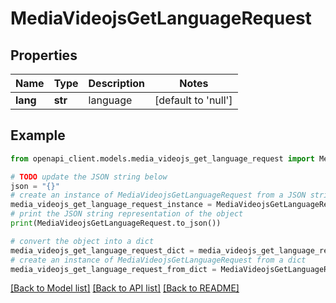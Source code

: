# MediaVideojsGetLanguageRequest


## Properties

Name | Type | Description | Notes
------------ | ------------- | ------------- | -------------
**lang** | **str** | language | [default to 'null']

## Example

```python
from openapi_client.models.media_videojs_get_language_request import MediaVideojsGetLanguageRequest

# TODO update the JSON string below
json = "{}"
# create an instance of MediaVideojsGetLanguageRequest from a JSON string
media_videojs_get_language_request_instance = MediaVideojsGetLanguageRequest.from_json(json)
# print the JSON string representation of the object
print(MediaVideojsGetLanguageRequest.to_json())

# convert the object into a dict
media_videojs_get_language_request_dict = media_videojs_get_language_request_instance.to_dict()
# create an instance of MediaVideojsGetLanguageRequest from a dict
media_videojs_get_language_request_from_dict = MediaVideojsGetLanguageRequest.from_dict(media_videojs_get_language_request_dict)
```
[[Back to Model list]](../README.md#documentation-for-models) [[Back to API list]](../README.md#documentation-for-api-endpoints) [[Back to README]](../README.md)



